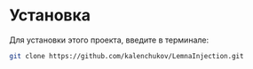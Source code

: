 # Установка
Для установки этого проекта, введите в терминале:

```bash
git clone https://github.com/kalenchukov/LemnaInjection.git
```
